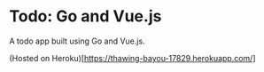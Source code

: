 
# Todo: Go and Vue.js

A todo app built using Go and Vue.js.

(Hosted on Heroku)[https://thawing-bayou-17829.herokuapp.com/]
